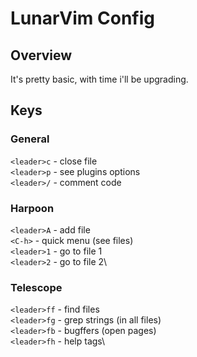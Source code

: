 # LunarVim Config
## Overview
It's pretty basic, with time i'll be upgrading.

## Keys
### General
`<leader>c` - close file\
`<leader>p` - see plugins options\
`<leader>/` - comment code

### Harpoon
`<leader>A` - add file\
`<C-h>` - quick menu (see files)\
`<leader>1` - go to file 1\
`<leader>2` - go to file 2\

### Telescope 
`<leader>ff` - find files\
`<leader>fg` - grep strings (in all files)\
`<leader>fb` - bugffers (open pages)\
`<leader>fh` - help tags\
